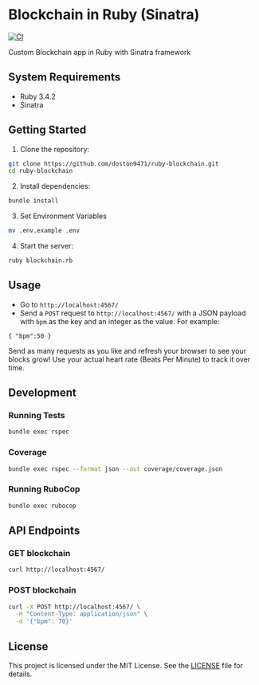 # Blockchain in Ruby (Sinatra)

[![CI](https://github.com/doston9471/ruby-blockchain/actions/workflows/ci.yml/badge.svg)](https://github.com/doston9471/ruby-blockchain/actions/workflows/ci.yml)

Custom Blockchain app in Ruby with Sinatra framework

## System Requirements

- Ruby 3.4.2
- Sinatra

## Getting Started

1. Clone the repository:

```bash
git clone https://github.com/doston9471/ruby-blockchain.git
cd ruby-blockchain
```

2. Install dependencies:

```bash
bundle install
```

3. Set Environment Variables

```bash
mv .env.example .env
```

4. Start the server:

```bash
ruby blockchain.rb
```

## Usage

- Go to `http://localhost:4567/`
- Send a `POST` request to `http://localhost:4567/` with a JSON payload with `bpm` as the key and an integer as the value.
For example:
```
{ "bpm":50 }
```

Send as many requests as you like and refresh your browser to see your blocks grow! Use your actual heart rate (Beats Per Minute) to track it over time.

## Development

### Running Tests

```bash
bundle exec rspec
```

### Coverage

```bash
bundle exec rspec --format json --out coverage/coverage.json
```


### Running RuboCop

```bash
bundle exec rubocop
```

## API Endpoints

### GET blockchain
```bash
curl http://localhost:4567/
```

### POST blockchain
```bash
curl -X POST http://localhost:4567/ \
  -H "Content-Type: application/json" \
  -d '{"bpm": 70}'
```

## License

This project is licensed under the MIT License. See the [LICENSE](LICENSE) file for details.